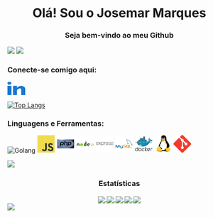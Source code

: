 

<h1 align="center">Olá! Sou o Josemar Marques</h1>
<h3 align="center">Seja bem-vindo ao meu Github</h3>


<div> <a href="https://www.linkedin.com/in/https://www.linkedin.com/in/josemar-marques-9bb599236/" target="_blank"><img src="https://img.shields.io/badge/LinkedIn-0077B5?style=for-the-badge&logo=linkedin&logoColor=white" target="_blank"></a>
<a href="https://github.com/github.com/marquesjosemar" target="_blank"><img src="https://img.shields.io/badge/GitHub-100000?style=for-the-badge&logo=github&logoColor=white" target="_blank"></a>
</div><h3 align="left">Conecte-se comigo aqui:</h3>
<p align="left">
<a href="https://linkedin.com/in/https://www.linkedin.com/in/josemar-marques-9bb599236/" target="blank"><img align="center" src="https://raw.githubusercontent.com/teamedwardforever/Readme-Generator/71f25dd8b98329b168142a6b782a107b75eab178/svg/Social/linked-in-alt.svg" alt="https://www.linkedin.com/in/josemar-marques-9bb599236/" height="30" width="40" /></a></p>

[![Top Langs](https://github-readme-stats.vercel.app/api/top-langs/?username=anuraghazra)](https://github.com/marquesjosemar/marquesjosemar/github-readme-stats)

<h3 align="left">Linguagens e Ferramentas:</h3>
<p align="left">
<img src="https://raw.githubusercontent.com/teamedwardforever/Readme-Generator/71f25dd8b98329b168142a6b782a107b75eab178/svg/Skills/Languages/golang-original.svg" alt="Golang" width="40" height="40"/>
<img src="https://raw.githubusercontent.com/teamedwardforever/Readme-Generator/71f25dd8b98329b168142a6b782a107b75eab178/svg/Skills/Languages/javascript-original.svg" alt="Javascript" width="40" height="40"/>
<img src="https://raw.githubusercontent.com/teamedwardforever/Readme-Generator/71f25dd8b98329b168142a6b782a107b75eab178/svg/Skills/Languages/php-original.svg" alt="PHP" width="40" height="40"/>
<img src="https://raw.githubusercontent.com/teamedwardforever/Readme-Generator/71f25dd8b98329b168142a6b782a107b75eab178/svg/Skills/Backend/nodejs-original-wordmark.svg" alt="NodeJs" width="40" height="40"/>
<img src="https://raw.githubusercontent.com/teamedwardforever/Readme-Generator/71f25dd8b98329b168142a6b782a107b75eab178/svg/Skills/Backend/express-original-wordmark.svg" alt="Express" width="40" height="40"/>
<img src="https://raw.githubusercontent.com/teamedwardforever/Readme-Generator/71f25dd8b98329b168142a6b782a107b75eab178/svg/Skills/Database/mysql-original-wordmark.svg" alt="Mysql" width="40" height="40"/>
<img src="https://raw.githubusercontent.com/teamedwardforever/Readme-Generator/71f25dd8b98329b168142a6b782a107b75eab178/svg/Skills/Devops/docker-original-wordmark.svg" alt="Docker" width="40" height="40"/>
<img src="https://raw.githubusercontent.com/teamedwardforever/Readme-Generator/71f25dd8b98329b168142a6b782a107b75eab178/svg/Skills/Other/linux-original.svg" alt="Linux" width="40" height="40"/>
<img src="https://raw.githubusercontent.com/teamedwardforever/Readme-Generator/71f25dd8b98329b168142a6b782a107b75eab178/svg/Skills/Other/git-scm-icon.svg" alt="Git" width="40" height="40"/>
</p>



<img src="https://user-images.githubusercontent.com/73097560/115834477-dbab4500-a447-11eb-908a-139a6edaec5c.gif"><h3 align="center">Estatísticas</h3>
<div align="center">
<a href="https://github.com/marquesjosemar">
<img align="center" src="http://github-profile-summary-cards.vercel.app/api/cards/stats?username=github.com/marquesjosemar&theme=2077" height="180em" />
<img align="center" src="http://github-profile-summary-cards.vercel.app/api/cards/most-commit-language?username=github.com/marquesjosemar&theme=2077" height="180em" />
<img align="center" src="http://github-profile-summary-cards.vercel.app/api/cards/repos-per-language?username=github.com/marquesjosemar&theme=default" height="180em" />
<img align="center" src="http://github-profile-summary-cards.vercel.app/api/cards/productive-time?username=github.com/marquesjosemar&theme=2077" height="180em" />
<img align="center" src="http://github-profile-summary-cards.vercel.app/api/cards/profile-details?username=github.com/marquesjosemar&theme=2077" height="180em" />
</div>

<img src="https://raw.githubusercontent.com/Trilokia/Trilokia/379277808c61ef204768a61bbc5d25bc7798ccf1/bottom_header.svg" />
